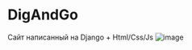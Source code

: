 # DigAndGo

Сайт написанный на Django + Html/Css/Js
![image](https://github.com/LuminosTruth/DigAndGo/assets/119428680/ed18a651-e87d-44a0-9586-5682f7ca8ecc)
